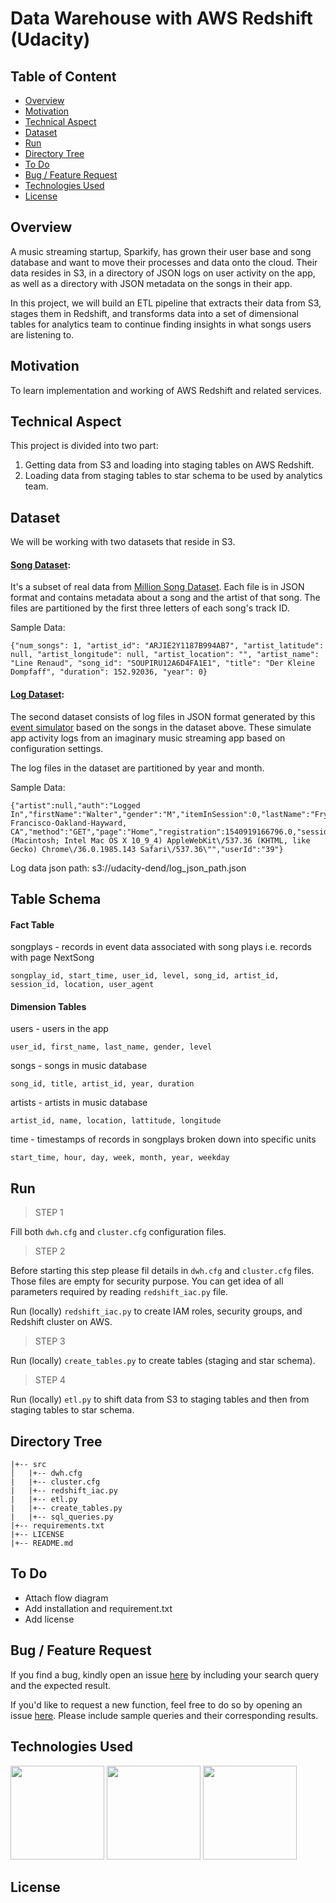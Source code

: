 # Data Warehouse with AWS Redshift (Udacity)

## Table of Content
  * [Overview](#overview)
  * [Motivation](#motivation)
  * [Technical Aspect](#technical-aspect)
  * [Dataset](#dataset)
  * [Run](#run)
  * [Directory Tree](#directory-tree)
  * [To Do](#to-do)
  * [Bug / Feature Request](#bug---feature-request)
  * [Technologies Used](#technologies-used)
  * [License](#license)
  
## Overview

A music streaming startup, Sparkify, has grown their user base and song database and want to move their processes and data onto the cloud. Their data resides in S3, in a directory of JSON logs on user activity on the app, as well as a directory with JSON metadata on the songs in their app.

In this project, we will build an ETL pipeline that extracts their data from S3, stages them in Redshift, and transforms data into a set of dimensional tables for analytics team to continue finding insights in what songs users are listening to.

## Motivation 

To learn implementation and working of AWS Redshift and related services.

## Technical Aspect 

This project is divided into two part:

1. Getting data from S3 and loading into staging tables on AWS Redshift.
2. Loading data from staging tables to star schema to be used by analytics team.

## Dataset

We will be working with two datasets that reside in S3. 

#### [Song Dataset](s3://udacity-dend/song_data): 
It's a subset of real data from [Million Song Dataset](https://labrosa.ee.columbia.edu/millionsong/). Each file is in JSON format and contains metadata about a song and the artist of that song. The files are partitioned by the first three letters of each song's track ID.

Sample Data:
```
{"num_songs": 1, "artist_id": "ARJIE2Y1187B994AB7", "artist_latitude": null, "artist_longitude": null, "artist_location": "", "artist_name": "Line Renaud", "song_id": "SOUPIRU12A6D4FA1E1", "title": "Der Kleine Dompfaff", "duration": 152.92036, "year": 0}
```

#### [Log Dataset](s3://udacity-dend/log_data):
The second dataset consists of log files in JSON format generated by this  [event simulator](https://github.com/Interana/eventsim)  based on the songs in the dataset above. These simulate app activity logs from an imaginary music streaming app based on configuration settings.

The log files in the dataset are partitioned by year and month. 

Sample Data: 
```
{"artist":null,"auth":"Logged In","firstName":"Walter","gender":"M","itemInSession":0,"lastName":"Frye","length":null,"level":"free","location":"San Francisco-Oakland-Hayward, CA","method":"GET","page":"Home","registration":1540919166796.0,"sessionId":38,"song":null,"status":200,"ts":1541105830796,"userAgent":"\"Mozilla\/5.0 (Macintosh; Intel Mac OS X 10_9_4) AppleWebKit\/537.36 (KHTML, like Gecko) Chrome\/36.0.1985.143 Safari\/537.36\"","userId":"39"}
```

Log data json path: s3://udacity-dend/log_json_path.json

## Table Schema

#### Fact Table
songplays - records in event data associated with song plays i.e. records with page NextSong

    songplay_id, start_time, user_id, level, song_id, artist_id, session_id, location, user_agent

#### Dimension Tables 
users - users in the app

    user_id, first_name, last_name, gender, level
songs - songs in music database

    song_id, title, artist_id, year, duration

artists - artists in music database

    artist_id, name, location, lattitude, longitude

time -  timestamps of records in songplays broken down into specific units

    start_time, hour, day, week, month, year, weekday

## Run

> STEP 1

Fill both `dwh.cfg` and `cluster.cfg` configuration files.

> STEP 2 

Before starting this step please fil details in `dwh.cfg` and `cluster.cfg` files.
Those files are empty for security purpose. You can get idea of all parameters required 
by reading `redshift_iac.py` file. 

Run (locally) `redshift_iac.py` to create IAM roles, security groups, and Redshift cluster on AWS.

> STEP 3

Run (locally) `create_tables.py` to create tables (staging and star schema).

> STEP 4 

Run (locally) `etl.py` to shift data from S3 to staging tables and then from staging tables to 
star schema. 

## Directory Tree 
```
|+-- src 
│   |+-- dwh.cfg
|   |+-- cluster.cfg
|   |+-- redshift_iac.py
|   |+-- etl.py
|   |+-- create_tables.py
|   |+-- sql_queries.py
|+-- requirements.txt
|+-- LICENSE
|+-- README.md
```

## To Do
- Attach flow diagram
- Add installation and requirement.txt
- Add license 

## Bug / Feature Request 

If you find a bug, kindly open an issue [here](https://github.com/mayank311996/data-engineering-projects/issues/new) by including your search query and the expected result.

If you'd like to request a new function, feel free to do so by opening an issue [here](https://github.com/mayank311996/data-engineering-projects/issues/new). Please include sample queries and their corresponding results.

## Technologies Used 

[<img target="_blank" src="https://cdn2.hubspot.net/hubfs/4981955/logo-amazon-redshift-1.png" width=150>](https://aws.amazon.com/redshift/) 
[<img target="_blank" src="https://braze-marketing-assets.s3.amazonaws.com/images/partner_logos/_1200x630_crop_center-center_82_none/amazon-s3.png?mtime=1536784175" width=150>](https://aws.amazon.com/s3/) 
[<img target="_blank" src="https://miro.medium.com/max/640/1*YICL3VI0HI7kgkUfu3JI1g.png" width=150>](https://aws.amazon.com/iam/) 

## License 